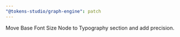 ```yaml
---
"@tokens-studio/graph-engine": patch
---
```


Move Base Font Size Node to Typography section and add precision.
